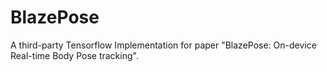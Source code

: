 # BlazePose
A third-party Tensorflow Implementation for paper "BlazePose: On-device Real-time Body Pose tracking".
